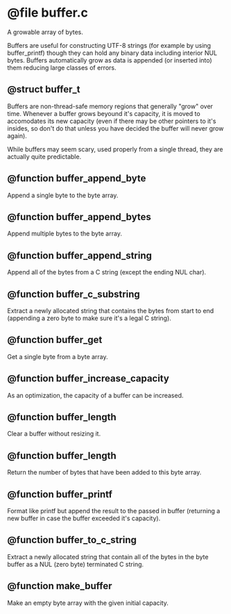 # @file buffer.c

A growable array of bytes.

Buffers are useful for constructing UTF-8 strings (for example by
using buffer_printf) though they can hold any binary data including
interior NUL bytes. Buffers automatically grow as data is appended
(or inserted into) them reducing large classes of errors.
 
## @struct buffer_t

Buffers are non-thread-safe memory regions that generally "grow"
over time. Whenever a buffer grows beyound it's capacity, it is
moved to accomodates its new capacity (even if there may be other
pointers to it's insides, so don't do that unless you have decided
the buffer will never grow again).

While buffers may seem scary, used properly from a single thread,
they are actually quite predictable.
 
## @function buffer_append_byte

Append a single byte to the byte array.
 
## @function buffer_append_bytes

Append multiple bytes to the byte array.
 
## @function buffer_append_string

Append all of the bytes from a C string (except the ending NUL
char).
 
## @function buffer_c_substring

Extract a newly allocated string that contains the bytes from start
to end (appending a zero byte to make sure it's a legal C string).
 
## @function buffer_get

Get a single byte from a byte array.
 
## @function buffer_increase_capacity

As an optimization, the capacity of a buffer can be increased.
 
## @function buffer_length

Clear a buffer without resizing it.
 
## @function buffer_length

Return the number of bytes that have been added to this byte array.
 
## @function buffer_printf

Format like printf but append the result to the passed in buffer
(returning a new buffer in case the buffer exceeded it's capacity).
 
## @function buffer_to_c_string

Extract a newly allocated string that contain all of the bytes in the byte
buffer as a NUL (zero byte) terminated C string.
 
## @function make_buffer

Make an empty byte array with the given initial capacity.
 
